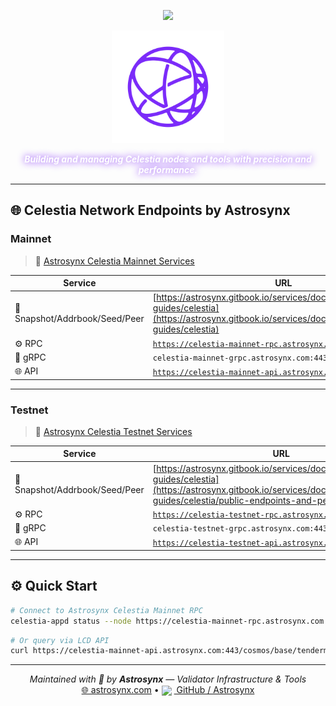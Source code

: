 <p align="center">
  <img src="https://capsule-render.vercel.app/api?type=waving&color=0:10002B,50:4B0082,100:7A1FF3&height=180&section=header&text=Celestia%20Tools%20&fontSize=46&fontAlignY=50&fontColor=FFFFFF" />
</p>

<p align="center">
  <img src="https://raw.githubusercontent.com/astrosynx/Logo/main/celestia-logo.png" width="180" alt="Celestia Logo"/>
</p>

<p align="center">
  <b><i style="color:white; text-shadow: 0px 0px 12px #7A1FF3;">Building and managing Celestia nodes and tools with precision and performance.</i></b>
</p>

---

## 🌐 Celestia Network Endpoints by Astrosynx

### **Mainnet**
> 🔗 [Astrosynx Celestia Mainnet Services](https://astrosynx.gitbook.io/services/documentation/mainnet-guides/celestia)

| Service | URL |
|----------|-----|
| 🧩 Snapshot/Addrbook/Seed/Peer | [https://astrosynx.gitbook.io/services/documentation/mainnet-guides/celestia](https://astrosynx.gitbook.io/services/documentation/mainnet-guides/celestia) |
| ⚙️ RPC | [`https://celestia-mainnet-rpc.astrosynx.com/`](https://celestia-mainnet-rpc.astrosynx.com/) |
| 💬 gRPC | `celestia-mainnet-grpc.astrosynx.com:443` |
| 🌐 API | [`https://celestia-mainnet-api.astrosynx.com/`](https://celestia-mainnet-api.astrosynx.com/) |

---

### **Testnet**
> 🔗 [Astrosynx Celestia Testnet Services](https://astrosynx.gitbook.io/services/documentation/testnet-guides/celestia)

| Service | URL |
|----------|-----|
| 🧩 Snapshot/Addrbook/Seed/Peer | [https://astrosynx.gitbook.io/services/documentation/testnet-guides/celestia](https://astrosynx.gitbook.io/services/documentation/testnet-guides/celestia/public-endpoints-and-peering) |
| ⚙️ RPC | [`https://celestia-testnet-rpc.astrosynx.com/`](https://celestia-testnet-rpc.astrosynx.com/) |
| 💬 gRPC | `celestia-testnet-grpc.astrosynx.com:443` |
| 🌐 API | [`https://celestia-testnet-api.astrosynx.com/`](https://celestia-testnet-api.astrosynx.com/) |

---

## ⚙️ Quick Start

```bash
# Connect to Astrosynx Celestia Mainnet RPC
celestia-appd status --node https://celestia-mainnet-rpc.astrosynx.com:443
```

```bash
# Or query via LCD API
curl https://celestia-mainnet-api.astrosynx.com:443/cosmos/base/tendermint/v1beta1/blocks/latest
```

---
 
  <p align="center"> <i>Maintained with 💜 by <b>Astrosynx</b> — Validator Infrastructure & Tools</i><br> <a href="https://astrosynx.com" target="_blank">🌐 astrosynx.com</a> • <a href="https://github.com/astrosynx" target="_blank"> <img src="https://cdn.jsdelivr.net/gh/devicons/devicon/icons/github/github-original.svg" width="18" style="vertical-align:middle; margin-right:4px;"> GitHub / Astrosynx </a> </p>
  
